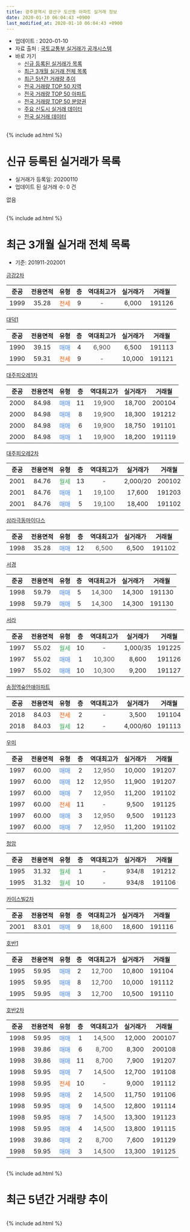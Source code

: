 ```yaml
---
title: 광주광역시 광산구 도산동 아파트 실거래 정보
date: 2020-01-10 06:04:43 +0900
last_modified_at: 2020-01-10 06:04:43 +0900
---
```


* 업데이트 : 2020-01-10
* 자료 출처 : [국토교통부 실거래가 공개시스템](http://rt.molit.go.kr)
* 바로 가기
    * [신규 등록된 실거래가 목록](#신규-등록된-실거래가-목록)
    * [최근 3개월 실거래 전체 목록](#최근-3개월-실거래-전체-목록)
    * [최근 5년간 거래량 추이](#최근-5년간-거래량-추이)
    * [전국 거래량 TOP 50 지역](https://inasie.github.io/apt-trade-info/최근-3개월-전국에서-가장-거래가-많이-발생한-지역)
    * [전국 거래량 TOP 50 아파트](https://inasie.github.io/apt-trade-info/최근-3개월-전국에서-가장-거래가-많이-발생한-아파트)
    * [전국 거래량 TOP 50 분양권](https://inasie.github.io/apt-trade-info/최근-3개월-전국에서-가장-거래가-많이-발생한-분양권)
    * [주요 신도시 실거래 데이터](https://inasie.github.io/apt-trade-info/주요-신도시)
    * [전국 실거래 데이터](https://inasie.github.io/apt-trade-info/전국)
<br>
{% include ad.html %}
<br>

# 신규 등록된 실거래가 목록
* 실거래가 등록일: 20200110
* 업데이트 된 실거래 수: 0 건

없음

<br>
{% include ad.html %}
<br>

# 최근 3개월 실거래 전체 목록
* 기준: 201911-202001


[금강2차](https://search.naver.com/search.naver?query=%EA%B4%91%EC%A3%BC%EA%B4%91%EC%97%AD%EC%8B%9C+%EA%B4%91%EC%82%B0%EA%B5%AC+%EB%8F%84%EC%82%B0%EB%8F%99+%EA%B8%88%EA%B0%952%EC%B0%A8)

|준공|전용면적|유형|층|역대최고가|실거래가|거래월|
|:---:|:---:|:---:|:---:|:---:|:---:|:---:|
|1999|35.28|<span style="color:#ff5a00">전세</span>|9|<span style="color:#444444">-</span>|6,000|191126|

[대덕1](https://search.naver.com/search.naver?query=%EA%B4%91%EC%A3%BC%EA%B4%91%EC%97%AD%EC%8B%9C+%EA%B4%91%EC%82%B0%EA%B5%AC+%EB%8F%84%EC%82%B0%EB%8F%99+%EB%8C%80%EB%8D%951)

|준공|전용면적|유형|층|역대최고가|실거래가|거래월|
|:---:|:---:|:---:|:---:|:---:|:---:|:---:|
|1990|39.15|<span style="color:#4285f3">매매</span>|4|<span style="color:#444444">6,900</span>|6,500|191113|
|1990|59.31|<span style="color:#ff5a00">전세</span>|9|<span style="color:#444444">-</span>|10,000|191121|

[대주피오레1차](https://search.naver.com/search.naver?query=%EA%B4%91%EC%A3%BC%EA%B4%91%EC%97%AD%EC%8B%9C+%EA%B4%91%EC%82%B0%EA%B5%AC+%EB%8F%84%EC%82%B0%EB%8F%99+%EB%8C%80%EC%A3%BC%ED%94%BC%EC%98%A4%EB%A0%881%EC%B0%A8)

|준공|전용면적|유형|층|역대최고가|실거래가|거래월|
|:---:|:---:|:---:|:---:|:---:|:---:|:---:|
|2000|84.98|<span style="color:#4285f3">매매</span>|11|<span style="color:#444444">19,900</span>|18,700|200104|
|2000|84.98|<span style="color:#4285f3">매매</span>|8|<span style="color:#444444">19,900</span>|18,300|191212|
|2000|84.98|<span style="color:#4285f3">매매</span>|6|<span style="color:#444444">19,900</span>|18,750|191101|
|2000|84.98|<span style="color:#4285f3">매매</span>|1|<span style="color:#444444">19,900</span>|18,200|191119|

[대주피오레2차](https://search.naver.com/search.naver?query=%EA%B4%91%EC%A3%BC%EA%B4%91%EC%97%AD%EC%8B%9C+%EA%B4%91%EC%82%B0%EA%B5%AC+%EB%8F%84%EC%82%B0%EB%8F%99+%EB%8C%80%EC%A3%BC%ED%94%BC%EC%98%A4%EB%A0%882%EC%B0%A8)

|준공|전용면적|유형|층|역대최고가|실거래가|거래월|
|:---:|:---:|:---:|:---:|:---:|:---:|:---:|
|2001|84.76|<span style="color:#34a853">월세</span>|13|<span style="color:#444444">-</span>|2,000/20|200102|
|2001|84.76|<span style="color:#4285f3">매매</span>|1|<span style="color:#444444">19,100</span>|17,600|191203|
|2001|84.76|<span style="color:#4285f3">매매</span>|5|<span style="color:#444444">19,100</span>|18,400|191102|

[삼라극동마이다스](https://search.naver.com/search.naver?query=%EA%B4%91%EC%A3%BC%EA%B4%91%EC%97%AD%EC%8B%9C+%EA%B4%91%EC%82%B0%EA%B5%AC+%EB%8F%84%EC%82%B0%EB%8F%99+%EC%82%BC%EB%9D%BC%EA%B7%B9%EB%8F%99%EB%A7%88%EC%9D%B4%EB%8B%A4%EC%8A%A4)

|준공|전용면적|유형|층|역대최고가|실거래가|거래월|
|:---:|:---:|:---:|:---:|:---:|:---:|:---:|
|1998|35.28|<span style="color:#4285f3">매매</span>|12|<span style="color:#444444">6,500</span>|6,500|191102|

[서경](https://search.naver.com/search.naver?query=%EA%B4%91%EC%A3%BC%EA%B4%91%EC%97%AD%EC%8B%9C+%EA%B4%91%EC%82%B0%EA%B5%AC+%EB%8F%84%EC%82%B0%EB%8F%99+%EC%84%9C%EA%B2%BD)

|준공|전용면적|유형|층|역대최고가|실거래가|거래월|
|:---:|:---:|:---:|:---:|:---:|:---:|:---:|
|1998|59.79|<span style="color:#4285f3">매매</span>|5|<span style="color:#444444">14,300</span>|14,300|191130|
|1998|59.79|<span style="color:#4285f3">매매</span>|5|<span style="color:#444444">14,300</span>|14,300|191130|

[서라](https://search.naver.com/search.naver?query=%EA%B4%91%EC%A3%BC%EA%B4%91%EC%97%AD%EC%8B%9C+%EA%B4%91%EC%82%B0%EA%B5%AC+%EB%8F%84%EC%82%B0%EB%8F%99+%EC%84%9C%EB%9D%BC)

|준공|전용면적|유형|층|역대최고가|실거래가|거래월|
|:---:|:---:|:---:|:---:|:---:|:---:|:---:|
|1997|55.02|<span style="color:#34a853">월세</span>|10|<span style="color:#444444">-</span>|1,000/35|191225|
|1997|55.02|<span style="color:#4285f3">매매</span>|1|<span style="color:#444444">10,300</span>|8,600|191126|
|1997|55.02|<span style="color:#4285f3">매매</span>|10|<span style="color:#444444">10,300</span>|9,200|191127|

[송정역숲안애아파트](https://search.naver.com/search.naver?query=%EA%B4%91%EC%A3%BC%EA%B4%91%EC%97%AD%EC%8B%9C+%EA%B4%91%EC%82%B0%EA%B5%AC+%EB%8F%84%EC%82%B0%EB%8F%99+%EC%86%A1%EC%A0%95%EC%97%AD%EC%88%B2%EC%95%88%EC%95%A0%EC%95%84%ED%8C%8C%ED%8A%B8)

|준공|전용면적|유형|층|역대최고가|실거래가|거래월|
|:---:|:---:|:---:|:---:|:---:|:---:|:---:|
|2018|84.03|<span style="color:#ff5a00">전세</span>|2|<span style="color:#444444">-</span>|3,500|191104|
|2018|84.03|<span style="color:#34a853">월세</span>|12|<span style="color:#444444">-</span>|4,000/60|191113|

[우미](https://search.naver.com/search.naver?query=%EA%B4%91%EC%A3%BC%EA%B4%91%EC%97%AD%EC%8B%9C+%EA%B4%91%EC%82%B0%EA%B5%AC+%EB%8F%84%EC%82%B0%EB%8F%99+%EC%9A%B0%EB%AF%B8)

|준공|전용면적|유형|층|역대최고가|실거래가|거래월|
|:---:|:---:|:---:|:---:|:---:|:---:|:---:|
|1997|60.00|<span style="color:#4285f3">매매</span>|2|<span style="color:#444444">12,950</span>|10,000|191207|
|1997|60.00|<span style="color:#4285f3">매매</span>|12|<span style="color:#444444">12,950</span>|11,900|191207|
|1997|60.00|<span style="color:#4285f3">매매</span>|7|<span style="color:#444444">12,950</span>|11,200|191102|
|1997|60.00|<span style="color:#ff5a00">전세</span>|11|<span style="color:#444444">-</span>|9,500|191125|
|1997|60.00|<span style="color:#4285f3">매매</span>|3|<span style="color:#444444">12,950</span>|9,500|191123|
|1997|60.00|<span style="color:#4285f3">매매</span>|7|<span style="color:#444444">12,950</span>|11,200|191102|

[청암](https://search.naver.com/search.naver?query=%EA%B4%91%EC%A3%BC%EA%B4%91%EC%97%AD%EC%8B%9C+%EA%B4%91%EC%82%B0%EA%B5%AC+%EB%8F%84%EC%82%B0%EB%8F%99+%EC%B2%AD%EC%95%94)

|준공|전용면적|유형|층|역대최고가|실거래가|거래월|
|:---:|:---:|:---:|:---:|:---:|:---:|:---:|
|1995|31.32|<span style="color:#34a853">월세</span>|1|<span style="color:#444444">-</span>|934/8|191212|
|1995|31.32|<span style="color:#34a853">월세</span>|10|<span style="color:#444444">-</span>|934/8|191106|

[카이스빌2차](https://search.naver.com/search.naver?query=%EA%B4%91%EC%A3%BC%EA%B4%91%EC%97%AD%EC%8B%9C+%EA%B4%91%EC%82%B0%EA%B5%AC+%EB%8F%84%EC%82%B0%EB%8F%99+%EC%B9%B4%EC%9D%B4%EC%8A%A4%EB%B9%8C2%EC%B0%A8)

|준공|전용면적|유형|층|역대최고가|실거래가|거래월|
|:---:|:---:|:---:|:---:|:---:|:---:|:---:|
|2001|83.01|<span style="color:#4285f3">매매</span>|9|<span style="color:#444444">18,600</span>|18,600|191116|

[호반1](https://search.naver.com/search.naver?query=%EA%B4%91%EC%A3%BC%EA%B4%91%EC%97%AD%EC%8B%9C+%EA%B4%91%EC%82%B0%EA%B5%AC+%EB%8F%84%EC%82%B0%EB%8F%99+%ED%98%B8%EB%B0%981)

|준공|전용면적|유형|층|역대최고가|실거래가|거래월|
|:---:|:---:|:---:|:---:|:---:|:---:|:---:|
|1995|59.95|<span style="color:#4285f3">매매</span>|2|<span style="color:#444444">12,700</span>|10,800|191104|
|1995|59.95|<span style="color:#4285f3">매매</span>|8|<span style="color:#444444">12,700</span>|10,000|191112|
|1995|59.95|<span style="color:#4285f3">매매</span>|3|<span style="color:#444444">12,700</span>|10,500|191110|

[호반2차](https://search.naver.com/search.naver?query=%EA%B4%91%EC%A3%BC%EA%B4%91%EC%97%AD%EC%8B%9C+%EA%B4%91%EC%82%B0%EA%B5%AC+%EB%8F%84%EC%82%B0%EB%8F%99+%ED%98%B8%EB%B0%982%EC%B0%A8)

|준공|전용면적|유형|층|역대최고가|실거래가|거래월|
|:---:|:---:|:---:|:---:|:---:|:---:|:---:|
|1998|59.95|<span style="color:#4285f3">매매</span>|1|<span style="color:#444444">14,500</span>|12,000|200107|
|1998|39.86|<span style="color:#4285f3">매매</span>|6|<span style="color:#444444">8,700</span>|8,300|200108|
|1998|39.86|<span style="color:#4285f3">매매</span>|11|<span style="color:#444444">8,700</span>|7,900|191207|
|1998|59.95|<span style="color:#4285f3">매매</span>|7|<span style="color:#444444">14,500</span>|12,700|191108|
|1998|59.95|<span style="color:#ff5a00">전세</span>|10|<span style="color:#444444">-</span>|9,000|191112|
|1998|59.95|<span style="color:#4285f3">매매</span>|2|<span style="color:#444444">14,500</span>|11,750|191106|
|1998|59.95|<span style="color:#4285f3">매매</span>|9|<span style="color:#444444">14,500</span>|12,800|191114|
|1998|59.95|<span style="color:#4285f3">매매</span>|7|<span style="color:#444444">14,500</span>|13,300|191123|
|1998|59.95|<span style="color:#4285f3">매매</span>|4|<span style="color:#444444">14,500</span>|13,800|191115|
|1998|39.86|<span style="color:#4285f3">매매</span>|2|<span style="color:#444444">8,700</span>|7,600|191129|
|1998|59.95|<span style="color:#4285f3">매매</span>|3|<span style="color:#444444">14,500</span>|13,300|191125|


<br>
{% include ad.html %}
<br>

# 최근 5년간 거래량 추이


<div style="width:100%;">
    <canvas id="deal_progress" height="200"></canvas>
</div>

<script>
new Chart(document.getElementById("deal_progress"), {
    type: 'line',
    data: {
        labels: ['201501','201502','201503','201504','201505','201506','201507','201508','201509','201510','201511','201512','201601','201602','201603','201604','201605','201606','201607','201608','201609','201610','201611','201612','201701','201702','201703','201704','201705','201706','201707','201708','201709','201710','201711','201712','201801','201802','201803','201804','201805','201806','201807','201808','201809','201810','201811','201812','201901','201902','201903','201904','201905','201906','201907','201908','201909','201910','201911','201912','202001'],
        datasets: [{
            label: '매매',
            pointRadius: 1,
            data: [23, 30, 25, 29, 19, 21, 27, 17, 8, 11, 21, 19, 5, 13, 13, 13, 9, 35, 32, 61, 57, 43, 35, 16, 8, 22, 19, 14, 20, 22, 20, 9, 15, 12, 15, 11, 12, 13, 24, 18, 18, 25, 25, 28, 57, 55, 40, 41, 51, 61, 46, 40, 27, 20, 14, 10, 14, 17, 23, 5, 3],
            borderColor: "rgba(255, 201, 14, 1)",
            backgroundColor: "rgba(255, 201, 14, 0.5)",
            fill: false,
            lineTension: 0
        },{
            label: '전월세',
            pointRadius: 1,
            data: [21, 18, 20, 21, 16, 31, 18, 11, 10, 25, 16, 23, 19, 24, 25, 21, 17, 31, 21, 19, 20, 12, 25, 27, 21, 23, 15, 15, 20, 10, 25, 15, 17, 15, 15, 20, 19, 15, 23, 9, 19, 28, 21, 15, 7, 13, 15, 10, 18, 17, 18, 28, 34, 20, 30, 15, 7, 17, 7, 2, 1],
            borderColor: "rgba(0, 141, 185, 1)",
            backgroundColor: "rgba(0, 141, 185, 0.5)",
            fill: false,
            lineTension: 0
        }
        ]
    },
    options: {
        responsive: true,
        title: {
            display: false
        },
        tooltips: {
            mode: 'index',
            intersect: false
        },
        hover: {
            mode: 'nearest',
            intersect: true
        },
        scales: {
            xAxes: [{
                display: true,
                scaleLabel: {
                    display: true,
                    labelString: '년/월'
                }
            }],
            yAxes: [{
                display: true,
                ticks: {
                    suggestedMin: 0,
                },
                scaleLabel: {
                    display: true,
                    labelString: '실거래 수'
                }
            }]
        }
    }
});

</script>


<br>
{% include ad.html %}
<br>

